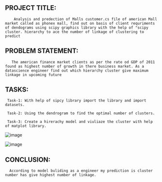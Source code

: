## PROJECT TITLE:
        Analysis and predection of Malls customer.cs file of american Mall market called as phonex mall, find out on basis of client requriments of dendograms using scipy graphics library with the help of "scipy cluster. hierarchy to ace the number of linkage of clustering to predict

## PROBLEM STATEMENT:
       The american finance market clients as per the rate od GDP of 2011 found as highest number of growth in there business market. As a datascience engineer find out which hierarchy cluster give maximum linkage in upcoming future

## TASKS:
     Task-1: With help of sipcy library import the library and import datasets.

     Task-2: Using the dendrogram to find the optimal number of clusters.

     Task-3: Create a hirerachy model and viuliaze the cluster with help of matplot library.   

![image](https://github.com/shyam0522/hierarchicalclustering/assets/143178179/21d53693-4964-428d-a31a-c3abb7a64cbb)

![image](https://github.com/shyam0522/hierarchicalclustering/assets/143178179/0096905d-1c9c-4903-9b48-ad43ef82d7e2)

## CONCLUSION:
      According to model buliding as a engineer my prediction is cluster number has give highest number of linkage.



